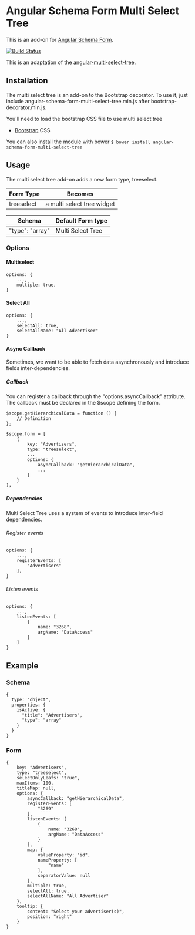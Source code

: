 # Angular Schema Form Multi Select Tree

This is an add-on for [Angular Schema Form](https://github.com/json-schema-form/angular-schema-form).

[![Build Status](https://travis-ci.org/JChampigny/angular-schema-form-multi-select-tree.svg?branch=master)](https://travis-ci.org/JChampigny/angular-schema-form-multi-select-tree)

This is an adaptation of the [angular-multi-select-tree](https://github.com/a5hik/angular-multi-select-tree).

## Installation
The multi select tree is an add-on to the Bootstrap decorator. To use it, just include angular-schema-form-multi-select-tree.min.js after bootstrap-decorator.min.js.

You'll need to load the bootstrap CSS file to use multi select tree
* [Bootstrap](http://getbootstrap.com) CSS

You can also install the module with bower
`$ bower install angular-schema-form-multi-select-tree`

## Usage
The multi select tree add-on adds a new form type, treeselect.

Form Type | Becomes
--- | ---
treeselect | a multi select tree widget

Schema | Default Form type
--- | ---
"type": "array" | Multi Select Tree

### Options
#### Multiselect
```
options: {
    ...,
    multiple: true,
}
```

#### Select All
```
options: {
    ...,
    selectAll: true,
    selectAllName: "All Advertiser"
}
```

#### Async Callback
Sometimes, we want to be able to fetch data asynchronously and introduce fields inter-dependencies.

##### Callback
You can register a callback through the "options.asyncCallback" attribute. The callback must be declared in the $scope defining the form.

```
$scope.getHierarchicalData = function () {
    // Definition
};

$scope.form = [
    {
        key: "Advertisers",
        type: "treeselect",
        ...
        options: {
            asyncCallback: "getHierarchicalData",
            ...
        }
    }
];
```

##### Dependencies
Multi Select Tree uses a system of events to introduce inter-field dependencies.

###### Register events
```
options: {
    ...,
    registerEvents: [
        "Advertisers"
    ],
}
```

###### Listen events
```
options: {
    ...,
    listenEvents: [
        {
            name: "3268",
            argName: "DataAccess"
        }
    ]
}
```

## Example
### Schema
```
{
  type: "object",
  properties: {
    isActive: {
      "title": "Advertisers",
      "type": "array"
    }
  }
}
```
### Form
```
{
    key: "Advertisers",
    type: "treeselect",
    selectOnlyLeafs: "true",
    maxItems: 100,
    titleMap: null,
    options: {
        asyncCallback: "getHierarchicalData",
        registerEvents: [
            "3269"
        ],
        listenEvents: [
            {
                name: "3268",
                argName: "DataAccess"
            }
        ],
        map: {
            valueProperty: "id",
            nameProperty: [
                "name"
            ],
            separatorValue: null
        },
        multiple: true,
        selectAll: true,
        selectAllName: "All Advertiser"
    },
    tooltip: {
        content: "Select your advertiser(s)",
        position: "right"
    }
}
```
